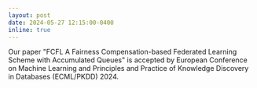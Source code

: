 ```yaml
---
layout: post
date: 2024-05-27 12:15:00-0400
inline: true
---
```


Our paper "FCFL A Fairness Compensation-based Federated Learning Scheme with Accumulated Queues" is accepted by European Conference on Machine Learning and Principles and Practice of Knowledge Discovery in Databases (ECML/PKDD) 2024.
